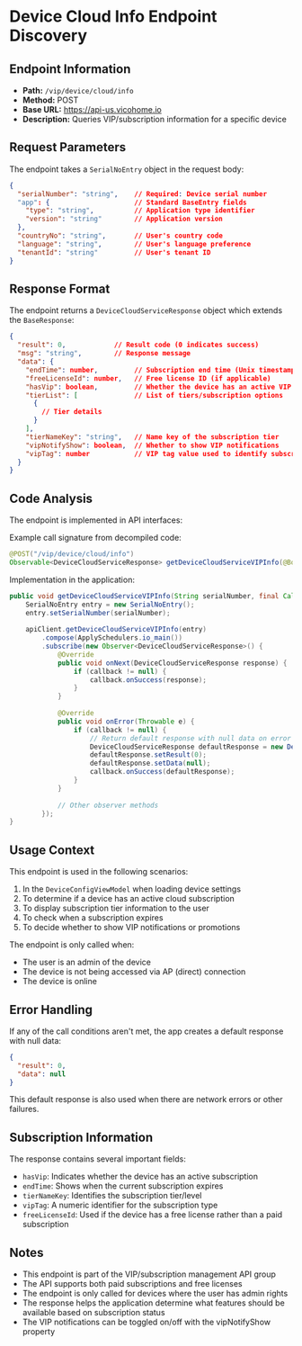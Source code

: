 # Device Cloud Info Endpoint Discovery

## Endpoint Information
- **Path:** `/vip/device/cloud/info`
- **Method:** POST
- **Base URL:** https://api-us.vicohome.io
- **Description:** Queries VIP/subscription information for a specific device

## Request Parameters
The endpoint takes a `SerialNoEntry` object in the request body:

```json
{
  "serialNumber": "string",    // Required: Device serial number
  "app": {                     // Standard BaseEntry fields
    "type": "string",          // Application type identifier
    "version": "string"        // Application version
  },
  "countryNo": "string",       // User's country code
  "language": "string",        // User's language preference 
  "tenantId": "string"         // User's tenant ID
}
```

## Response Format
The endpoint returns a `DeviceCloudServiceResponse` object which extends the `BaseResponse`:

```json
{
  "result": 0,            // Result code (0 indicates success)
  "msg": "string",        // Response message
  "data": {
    "endTime": number,         // Subscription end time (Unix timestamp in seconds)
    "freeLicenseId": number,   // Free license ID (if applicable)
    "hasVip": boolean,         // Whether the device has an active VIP subscription
    "tierList": [              // List of tiers/subscription options
      {
        // Tier details
      }
    ],
    "tierNameKey": "string",   // Name key of the subscription tier
    "vipNotifyShow": boolean,  // Whether to show VIP notifications
    "vipTag": number           // VIP tag value used to identify subscription type
  }
}
```

## Code Analysis
The endpoint is implemented in API interfaces:

Example call signature from decompiled code:
```java
@POST("/vip/device/cloud/info")
Observable<DeviceCloudServiceResponse> getDeviceCloudServiceVIPInfo(@Body SerialNoEntry serialNoEntry);
```

Implementation in the application:
```java
public void getDeviceCloudServiceVIPInfo(String serialNumber, final Callback<DeviceCloudServiceResponse> callback) {
    SerialNoEntry entry = new SerialNoEntry();
    entry.setSerialNumber(serialNumber);
    
    apiClient.getDeviceCloudServiceVIPInfo(entry)
        .compose(ApplySchedulers.io_main())
        .subscribe(new Observer<DeviceCloudServiceResponse>() {
            @Override
            public void onNext(DeviceCloudServiceResponse response) {
                if (callback != null) {
                    callback.onSuccess(response);
                }
            }
            
            @Override
            public void onError(Throwable e) {
                if (callback != null) {
                    // Return default response with null data on error
                    DeviceCloudServiceResponse defaultResponse = new DeviceCloudServiceResponse();
                    defaultResponse.setResult(0);
                    defaultResponse.setData(null);
                    callback.onSuccess(defaultResponse);
                }
            }
            
            // Other observer methods
        });
}
```

## Usage Context
This endpoint is used in the following scenarios:
1. In the `DeviceConfigViewModel` when loading device settings
2. To determine if a device has an active cloud subscription
3. To display subscription tier information to the user
4. To check when a subscription expires
5. To decide whether to show VIP notifications or promotions

The endpoint is only called when:
- The user is an admin of the device
- The device is not being accessed via AP (direct) connection
- The device is online

## Error Handling
If any of the call conditions aren't met, the app creates a default response with null data:
```json
{
  "result": 0,
  "data": null
}
```

This default response is also used when there are network errors or other failures.

## Subscription Information
The response contains several important fields:
- `hasVip`: Indicates whether the device has an active subscription
- `endTime`: Shows when the current subscription expires
- `tierNameKey`: Identifies the subscription tier/level
- `vipTag`: A numeric identifier for the subscription type
- `freeLicenseId`: Used if the device has a free license rather than a paid subscription

## Notes
- This endpoint is part of the VIP/subscription management API group
- The API supports both paid subscriptions and free licenses
- The endpoint is only called for devices where the user has admin rights
- The response helps the application determine what features should be available based on subscription status
- The VIP notifications can be toggled on/off with the vipNotifyShow property